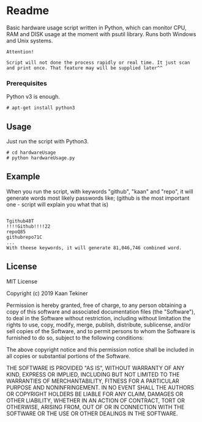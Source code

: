 # Readme
Basic hardware usage script written in Python, which can monitor CPU, RAM and DISK usage at the moment with psutil library. Runs both Windows and Unix systems.
```
Attention!

Script will not done the process rapidly or real time. It just scan and print once. That feature may will be supplied later^^
```
 
### Prerequisites

Python v3 is enough.

```
# apt-get install python3
```

## Usage

Just run the script with Python3.

```
# cd hardwareUsage
# python hardwareUsage.py
```

## Example

When you run the script, with keywords "github", "kaan" and "repo", it will generate words most likely passwords like;
(github is the most important one - script will explain you what that is)
```

Tgithub48T
!!!!Github!!!!22
repoQ85
githubrepo71C
...
With theese keywords, it will generate 81,046,746 combined word.

```

## License

MIT License

Copyright (c) 2019 Kaan Tekiner

Permission is hereby granted, free of charge, to any person obtaining a copy
of this software and associated documentation files (the "Software"), to deal
in the Software without restriction, including without limitation the rights
to use, copy, modify, merge, publish, distribute, sublicense, and/or sell
copies of the Software, and to permit persons to whom the Software is
furnished to do so, subject to the following conditions:

The above copyright notice and this permission notice shall be included in all
copies or substantial portions of the Software.

THE SOFTWARE IS PROVIDED "AS IS", WITHOUT WARRANTY OF ANY KIND, EXPRESS OR
IMPLIED, INCLUDING BUT NOT LIMITED TO THE WARRANTIES OF MERCHANTABILITY,
FITNESS FOR A PARTICULAR PURPOSE AND NONINFRINGEMENT. IN NO EVENT SHALL THE
AUTHORS OR COPYRIGHT HOLDERS BE LIABLE FOR ANY CLAIM, DAMAGES OR OTHER
LIABILITY, WHETHER IN AN ACTION OF CONTRACT, TORT OR OTHERWISE, ARISING FROM,
OUT OF OR IN CONNECTION WITH THE SOFTWARE OR THE USE OR OTHER DEALINGS IN THE
SOFTWARE.


